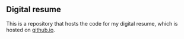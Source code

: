 ## Digital resume

This is a repository that hosts the code for my digital resume, which is hosted on [github.io](https://www.github.io).
